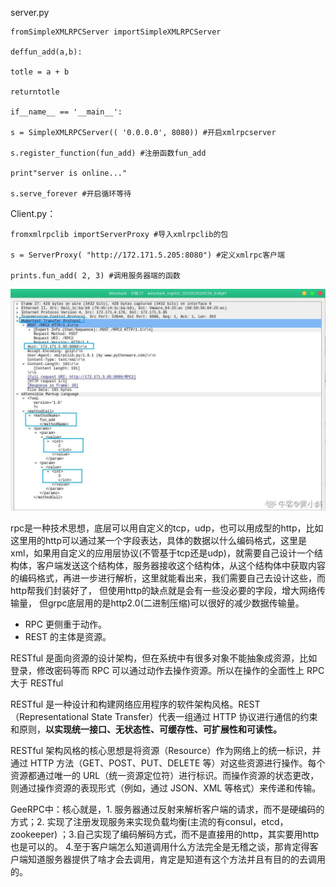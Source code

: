 server.py

```
fromSimpleXMLRPCServer importSimpleXMLRPCServer

deffun_add(a,b):

totle = a + b

returntotle

if__name__ == '__main__':

s = SimpleXMLRPCServer(( '0.0.0.0', 8080)) #开启xmlrpcserver

s.register_function(fun_add) #注册函数fun_add

print"server is online..."

s.serve_forever #开启循环等待
```

Client.py：

```
fromxmlrpclib importServerProxy #导入xmlrpclib的包

s = ServerProxy( "http://172.171.5.205:8080") #定义xmlrpc客户端

prints.fun_add( 2, 3) #调用服务器端的函数
```

![](..\pic\3539721_1585311937406_093a2963d526451f977f8437bdd8b789.jpeg)



rpc是一种技术思想，底层可以用自定义的tcp，udp，也可以用成型的http，比如这里用的http可以通过某一个字段表达，具体的数据以什么编码格式，这里是xml，如果用自定义的应用层协议(不管基于tcp还是udp)，就需要自己设计一个结构体，客户端发送这个结构体，服务器接收这个结构体，从这个结构体中获取内容的编码格式，再进一步进行解析，这里就能看出来，我们需要自己去设计这些，而http帮我们封装好了， 但使用http的缺点就是会有一些没必要的字段，增大网络传输量， 但grpc底层用的是http2.0(二进制压缩)可以很好的减少数据传输量。



- RPC 更侧重于动作。
- REST 的主体是资源。

RESTful 是面向资源的设计架构，但在系统中有很多对象不能抽象成资源，比如登录，修改密码等而 RPC 可以通过动作去操作资源。所以在操作的全面性上 RPC 大于 RESTful

RESTful 是一种设计和构建网络应用程序的软件架构风格。REST（Representational State Transfer）代表一组通过 HTTP 协议进行通信的约束和原则，**以实现统一接口、无状态性、可缓存性、可扩展性和可读性。**

RESTful 架构风格的核心思想是将资源（Resource）作为网络上的统一标识，并通过 HTTP 方法（GET、POST、PUT、DELETE 等）对这些资源进行操作。每个资源都通过唯一的 URL（统一资源定位符）进行标识。而操作资源的状态更改，则通过操作资源的表现形式（例如，通过 JSON、XML 等格式）来传递和传输。

GeeRPC中：核心就是，1. 服务器通过反射来解析客户端的请求，而不是硬编码的方式；2. 实现了注册发现服务来实现负载均衡(主流的有consul，etcd，zookeeper) ；3.自己实现了编码解码方式，而不是直接用的http，其实要用http也是可以的。 4.至于客户端怎么知道调用什么方法完全是无稽之谈，那肯定得客户端知道服务器提供了啥才会去调用，肯定是知道有这个方法并且有目的的去调用的。